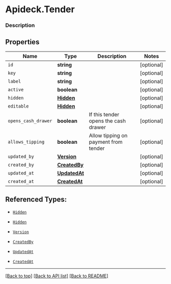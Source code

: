 # Apideck.Tender

### Description

## Properties
Name | Type | Description | Notes
------------ | ------------- | ------------- | -------------
`id` | **string** |  | [optional] 
`key` | **string** |  | [optional] 
`label` | **string** |  | [optional] 
`active` | **boolean** |  | [optional] 
`hidden` | [**Hidden**](Hidden.md) |  | [optional] 
`editable` | [**Hidden**](Hidden.md) |  | [optional] 
`opens_cash_drawer` | **boolean** | If this tender opens the cash drawer | [optional] 
`allows_tipping` | **boolean** | Allow tipping on payment from tender | [optional] 
`updated_by` | [**Version**](Version.md) |  | [optional] 
`created_by` | [**CreatedBy**](CreatedBy.md) |  | [optional] 
`updated_at` | [**UpdatedAt**](UpdatedAt.md) |  | [optional] 
`created_at` | [**CreatedAt**](CreatedAt.md) |  | [optional] 





## Referenced Types:




* [`Hidden`](Hidden.md)
* [`Hidden`](Hidden.md)


* [`Version`](Version.md)
* [`CreatedBy`](CreatedBy.md)
* [`UpdatedAt`](UpdatedAt.md)
* [`CreatedAt`](CreatedAt.md)

---

[[Back to top]](#) [[Back to API list]](../../../../README.md#documentation-for-api-endpoints) [[Back to README]](../../../../README.md)


